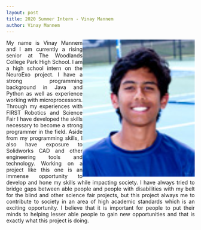 ```yaml
---
layout: post
title: 2020 Summer Intern - Vinay Mannem
author: Vinay Mannem
---
```

<img src="/photos/vinay.png" width="300" style="float: right">
<p align = "justify">My name is Vinay Mannem and I am currently a rising senior at The Woodlands College Park High School. I am a high school intern on the NeuroExo project. I have a strong programming background in Java and Python as well as experience working with microprocessors. Through my experiences with FIRST Robotics and Science Fair I have developed the skills necessary to become a strong programmer in the field. Aside from my programming skills, I also have exposure to Solidworks CAD and other engineering tools and technology. Working on a project like this one is an immense opportunity to develop and hone my skills while impacting society. I have always tried to bridge gaps between able people and people with disabilities with my belt for the blind and other science fair projects, but this project always me to contribute to society in an area of high academic standards which is an exciting opportunity. I believe that it is important for people to put their minds to helping lesser able people to gain new opportunities and that is exactly what this project is doing.</p>


